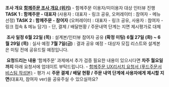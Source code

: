 **조사 개요**
		<a href="https://wiki.woowa.in/pages/viewpage.action?pageId=703152646" rel="noopener" class="external-link" target="_blank"><b><u>함께주문 조사 개요 (위키)</u></b></a>
		- 함께주문 이용자/미이용자 대상 인터뷰 진행
		**TASK 1 : 함께주문 - 대표자** (사용자 : 대표자 - 링크 공유, 오퍼레이터 : 참여자 - 메뉴 선정)
		**TASK 2 : 함께주문 - 참여자** (오퍼레이터 : 대표자 - 링크 공유, 사용자 : 참여자 - 링크 접속 & 메뉴 담기)
		- 단, 결제 / 배달현황 / 주문내역 단계는 지면 제시평가로 대체


 **조사 일정**
		**6월 22일 (목)** : 설계본/인터뷰 참여자 공유 **(확정 미팅)**
		**6월 27일 (화) ~ 6월 29일 (목)** : 실사 예정
		**7월 7일(금)** : 결과 공유 예정
		- 대상자 모집 리스트와 설계본은 미팅 전에 공유드릴 예정입니다. 


 **요청드리는 내용**
		‘함께주문’ 과제에서 추가 검증 필요한 내용이 있으시다면 **차주 월요일까지** 아래 요청서에 업데이트 부탁드립니다.
		- <a href="https://wiki.woowa.in/pages/viewpage.action?pageId=610789994" rel="noopener" class="external-link" target="_blank"><u>함께주문 UX리서치 요청서 (푸드주문서비스팀 작성본)</u></a>
		- 평가 시 **주문 결제 / 배달 현황 / 주문 내역 단계에 사용자에게 제시할 지면**(대표자, 참여자 ver)을 공유주실 수 있으실까요?